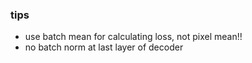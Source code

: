 ### tips
- use batch mean for calculating loss, not pixel mean!!
- no batch norm at last layer of decoder